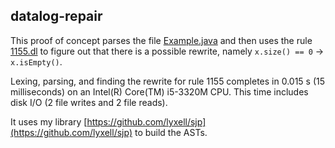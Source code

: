 ## datalog-repair

This proof of concept parses the file [Example.java](https://github.com/lyxell/datalog-repair/blob/master/Example.java)
and then uses the rule [1155.dl](https://github.com/lyxell/datalog-repair/blob/master/rules/1155.dl)
to figure out that there is a possible rewrite, namely `x.size() == 0` -> `x.isEmpty()`.

Lexing, parsing, and finding the rewrite for rule 1155 completes in 0.015
s (15 milliseconds) on an Intel(R) Core(TM) i5-3320M CPU. This time
includes disk I/O (2 file writes and 2 file reads).

It uses my library [https://github.com/lyxell/sjp](https://github.com/lyxell/sjp)
to build the ASTs.
